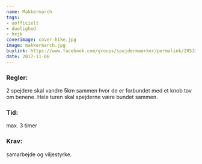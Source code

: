 ```yaml
---
name: Makkermarch
tags:
- uofficielt
- duelighed
- hejk
coverimage: cover-hike.jpg
image: makkermarch.jpg
buylink: https://www.facebook.com/groups/spejdermaerker/permalink/2053344768230895
date: 2017-11-06
---
```

### Regler:
2 spejdere skal vandre 5km sammen hvor de er forbundet med et knob tov om benene. Hele turen skal spejderne være bundet sammen.

### Tid:
max. 3 timer

### Krav:
samarbejde og viljestyrke.
